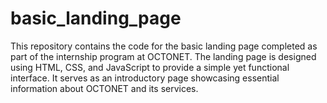 # basic_landing_page
This repository contains the code for the basic landing page completed as part of the internship program at OCTONET. The landing page is designed using HTML, CSS, and JavaScript to provide a simple yet functional interface. It serves as an introductory page showcasing essential information about OCTONET and its services.
